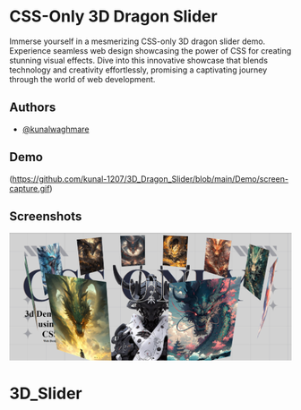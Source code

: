 
# CSS-Only 3D Dragon Slider 

Immerse yourself in a mesmerizing CSS-only 3D dragon slider demo. Experience seamless web design showcasing the power of CSS for creating stunning visual effects. Dive into this innovative showcase that blends technology and creativity effortlessly, promising a captivating journey through the world of web development.

## Authors

- [@kunalwaghmare](https://www.github.com/kunal-1207)


## Demo

(https://github.com/kunal-1207/3D_Dragon_Slider/blob/main/Demo/screen-capture.gif)


## Screenshots

![App Screenshot](https://github.com/kunal-1207/3D_Dragon_Slider/blob/main/Demo/Image.png)

# 3D_Slider
